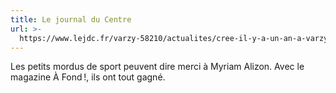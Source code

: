 ```yaml
---
title: Le journal du Centre
url: >-
  https://www.lejdc.fr/varzy-58210/actualites/cree-il-y-a-un-an-a-varzy-par-myriam-alizon-le-magazine-de-sport-pour-les-7-11-ans-a-fond-fait-un-tabac_14356910/
---
```


Les petits mordus de sport peuvent dire merci à Myriam Alizon. Avec le magazine À Fond !, ils ont tout gagné.
